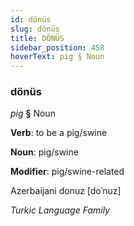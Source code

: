 ```yaml
---
id: dönüs
slug: dönüs
title: DÖNÜS
sidebar_position: 458
hoverText: pig § Noun
---
```


### dönüs

*pig* **§** Noun

**Verb**: to be a pig/swine

**Noun**: pig/swine

**Modifier**: pig/swine-related

Azerbaijani donuz [doˈnuz]

*Turkic Language Family*